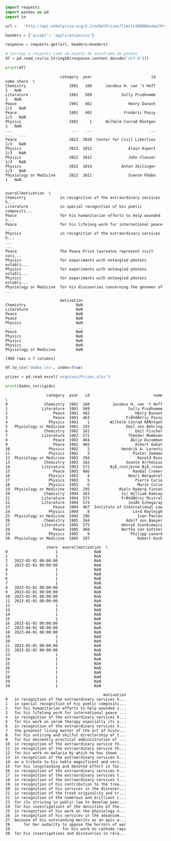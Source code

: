 ```python
import requests
import pandas as pd
import io

url =   'http://api.nobelprize.org/2.1/nobelPrizes?limit=10000&nobelPrizeYear=1901&yearTo=2022&format=csv&csvLang=en'

headers = {'accept': 'application/csv'}

response = requests.get(url, headers=headers)

# Carrega a resposta como um objeto de dataframe do pandas
df = pd.read_csv(io.StringIO(response.content.decode('utf-8')))

print(df)
```

                            category  year                          id name share  \
    Chemistry                   1901   160      Jacobus H. van 't Hoff    1   NaN   
    Literature                  1901   569             Sully Prudhomme    1   NaN   
    Peace                       1901   462                Henry Dunant  1/2   NaN   
    Peace                       1901   463              Frédéric Passy  1/2   NaN   
    Physics                     1901     1      Wilhelm Conrad Röntgen    1   NaN   
    ...                          ...   ...                         ...  ...   ...   
    Peace                       2022  1020  Center for Civil Liberties  1/3   NaN   
    Physics                     2022  1012                Alain Aspect  1/3   NaN   
    Physics                     2022  1013                John Clauser  1/3   NaN   
    Physics                     2022  1014             Anton Zeilinger  1/3   NaN   
    Physiology or Medicine      2022  1011                Svante Pääbo    1   NaN   
    
                                                            overallmotivation  \
    Chemistry               in recognition of the extraordinary services h...   
    Literature              in special recognition of his poetic compositi...   
    Peace                   for his humanitarian efforts to help wounded s...   
    Peace                   for his lifelong work for international peace ...   
    Physics                 in recognition of the extraordinary services h...   
    ...                                                                   ...   
    Peace                   The Peace Prize laureates represent civil soci...   
    Physics                 for experiments with entangled photons establi...   
    Physics                 for experiments with entangled photons establi...   
    Physics                 for experiments with entangled photons establi...   
    Physiology or Medicine  for his discoveries concerning the genomes of ...   
    
                            motivation  
    Chemistry                      NaN  
    Literature                     NaN  
    Peace                          NaN  
    Peace                          NaN  
    Physics                        NaN  
    ...                            ...  
    Peace                          NaN  
    Physics                        NaN  
    Physics                        NaN  
    Physics                        NaN  
    Physiology or Medicine         NaN  
    
    [989 rows x 7 columns]
    


```python
df.to_csv('dados.csv', index=True)

```


```python
prizes = pd.read_excel('arquivos/Prizes.xlsx')
```


```python
print(dados_corrigido)
```

                      category  year   id                            name  \
    0                Chemistry  1901  160          Jacobus H. van 't Hoff   
    1               Literature  1901  569                 Sully Prudhomme   
    2                    Peace  1901  462                    Henry Dunant   
    3                    Peace  1901  463                FrÃ©dÃ©ric Passy   
    4                  Physics  1901    1         Wilhelm Conrad RÃ¶ntgen   
    5   Physiology or Medicine  1901  293                Emil von Behring   
    6                Chemistry  1902  161                    Emil Fischer   
    7               Literature  1902  571                 Theodor Mommsen   
    8                    Peace  1902  464                  Ã‰lie Ducommun   
    9                    Peace  1902  465                    Albert Gobat   
    10                 Physics  1902    2              Hendrik A. Lorentz   
    11                 Physics  1902    3                   Pieter Zeeman   
    12  Physiology or Medicine  1902  294                     Ronald Ross   
    13               Chemistry  1903  162                Svante Arrhenius   
    14              Literature  1903  572         BjÃ¸rnstjerne BjÃ¸rnson   
    15                   Peace  1903  466                   Randal Cremer   
    16                 Physics  1903    4                 Henri Becquerel   
    17                 Physics  1903    5                    Pierre Curie   
    18                 Physics  1903    6                     Marie Curie   
    19  Physiology or Medicine  1903  295             Niels Ryberg Finsen   
    20               Chemistry  1904  163              Sir William Ramsay   
    21              Literature  1904  573              FrÃ©dÃ©ric Mistral   
    22              Literature  1904  574                 JosÃ© Echegaray   
    23                   Peace  1904  467  Institute of International Law   
    24                 Physics  1904    8                   Lord Rayleigh   
    25  Physiology or Medicine  1904  296                     Ivan Pavlov   
    26               Chemistry  1905  164                Adolf von Baeyer   
    27              Literature  1905  575              Henryk Sienkiewicz   
    28                   Peace  1905  468              Bertha von Suttner   
    29                 Physics  1905    9                  Philipp Lenard   
    30  Physiology or Medicine  1905  297                     Robert Koch   
    
                      share  overallmotivation  \
    0                     1                NaN   
    1                     1                NaN   
    2   2023-02-01 00:00:00                NaN   
    3   2023-02-01 00:00:00                NaN   
    4                     1                NaN   
    5                     1                NaN   
    6                     1                NaN   
    7                     1                NaN   
    8   2023-02-01 00:00:00                NaN   
    9   2023-02-01 00:00:00                NaN   
    10  2023-02-01 00:00:00                NaN   
    11  2023-02-01 00:00:00                NaN   
    12                    1                NaN   
    13                    1                NaN   
    14                    1                NaN   
    15                    1                NaN   
    16  2023-02-01 00:00:00                NaN   
    17  2023-04-01 00:00:00                NaN   
    18  2023-04-01 00:00:00                NaN   
    19                    1                NaN   
    20                    1                NaN   
    21  2023-02-01 00:00:00                NaN   
    22  2023-02-01 00:00:00                NaN   
    23                    1                NaN   
    24                    1                NaN   
    25                    1                NaN   
    26                    1                NaN   
    27                    1                NaN   
    28                    1                NaN   
    29                    1                NaN   
    30                    1                NaN   
    
                                               motivation  
    0   in recognition of the extraordinary services h...  
    1   in special recognition of his poetic compositi...  
    2   for his humanitarian efforts to help wounded s...  
    3   for his lifelong work for international peace ...  
    4   in recognition of the extraordinary services h...  
    5   for his work on serum therapy especially its a...  
    6   in recognition of the extraordinary services h...  
    7   the greatest living master of the art of histo...  
    8   for his untiring and skilful directorship of t...  
    9   for his eminently practical administration of ...  
    10  in recognition of the extraordinary service th...  
    11  in recognition of the extraordinary service th...  
    12  for his work on malaria by which he has shown ...  
    13  in recognition of the extraordinary services h...  
    14  as a tribute to his noble magnificent and vers...  
    15  for his longstanding and devoted effort in fav...  
    16  in recognition of the extraordinary services h...  
    17  in recognition of the extraordinary services t...  
    18  in recognition of the extraordinary services t...  
    19  in recognition of his contribution to the trea...  
    20  in recognition of his services in the discover...  
    21  in recognition of the fresh originality and tr...  
    22  in recognition of the numerous and brilliant c...  
    23  for its striving in public law to develop peac...  
    24  for his investigations of the densities of the...  
    25  in recognition of his work on the physiology o...  
    26  in recognition of his services in the advancem...  
    27  because of his outstanding merits as an epic w...  
    28      for her audacity to oppose the horrors of war  
    29                       for his work on cathode rays  
    30  for his investigations and discoveries in rela...  
    


```python

```
